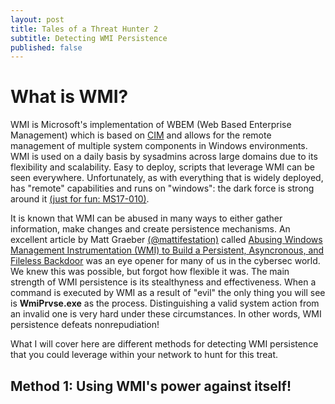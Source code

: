 ```yaml
---
layout: post
title: Tales of a Threat Hunter 2
subtitle: Detecting WMI Persistence
published: false
---
```


What is WMI?
=========================

WMI is Microsoft's implementation of WBEM (Web Based Enterprise Management) which is based on
[CIM](http://www.dmtf.org/standards/cim) and allows for the remote management of multiple system
components in Windows environments. WMI is used on a daily basis by sysadmins across large domains
due to its flexibility and scalability. Easy to deploy, scripts that leverage WMI can be seen
everywhere. Unfortunately, as with everything that is widely deployed, has "remote" capabilities
and runs on "windows": the dark force is strong around it [(just for fun: MS17-010)](https://technet.microsoft.com/en-us/library/security/ms17-010.aspx).

It is known that WMI can be abused in many ways to either gather information, make changes and
create persistence mechanisms. An excellent article by Matt Graeber [(@mattifestation)](https://twitter.com/mattifestation?ref_src=twsrc%5Egoogle%7Ctwcamp%5Eserp%7Ctwgr%5Eauthor) called [Abusing Windows Management
Instrumentation (WMI) to Build a Persistent, Asyncronous, and Fileless Backdoor](https://www.blackhat.com/docs/us-15/materials/us-15-Graeber-Abusing-Windows-Management-Instrumentation-WMI-To-Build-A-Persistent%20Asynchronous-And-Fileless-Backdoor-wp.pdf)
was an eye opener for many of us in the cybersec world. We knew this was possible, but forgot
how flexible it was. The main strength of WMI persistence is its stealthyness and effectiveness.
When a command is executed by WMI as a result of "evil" the only thing you will see is **WmiPrvse.exe**
as the process. Distinguishing a valid system action from an invalid one is very hard under these circumstances. In other words,
WMI persistence defeats nonrepudiation!

What I will cover here are different methods for detecting WMI persistence that
you could leverage within your network to hunt for this treat.

## Method 1: Using WMI's power against itself! 
